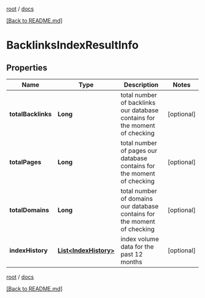 [root](./../ "root") / [docs](./ "docs")

[[Back to README.md]](./../README.md "[Back to README.md]")

# BacklinksIndexResultInfo

## Properties

| Name | Type | Description | Notes |
|------------ | ------------- | ------------- | -------------|
|**totalBacklinks** | **Long** | total number of backlinks our database contains for the moment of checking |  [optional] |
|**totalPages** | **Long** | total number of pages our database contains for the moment of checking |  [optional] |
|**totalDomains** | **Long** | total number of domains our database contains for the moment of checking |  [optional] |
|**indexHistory** | [**List&lt;IndexHistory&gt;**](IndexHistory.md) | index volume data for the past 12 months |  [optional] |

[root](./../ "root") / [docs](./ "docs")

[[Back to README.md]](./../README.md "[Back to README.md]")